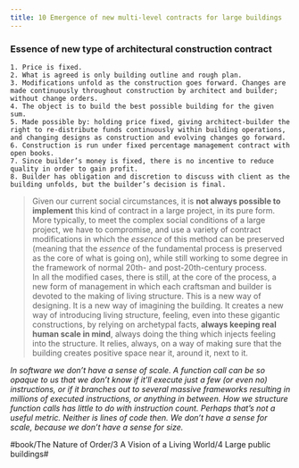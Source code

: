 ```yaml
---
title: 10 Emergence of new multi-level contracts for large buildings
---
```


### Essence of new type of architectural construction contract
	1. Price is fixed.
	2. What is agreed is only building outline and rough plan.
	3. Modifications unfold as the construction goes forward. Changes are made continuously throughout construction by architect and builder; without change orders.
	4. The object is to build the best possible building for the given sum.
	5. Made possible by: holding price fixed, giving architect-builder the right to re-distribute funds continuously within building operations, and changing designs as construction and evolving changes go forward.
	6. Construction is run under fixed percentage management contract with open books.
	7. Since builder’s money is fixed, there is no incentive to reduce quality in order to gain profit.
	8. Builder has obligation and discretion to discuss with client as the building unfolds, but the builder’s decision is final.

> Given our current social circumstances, it is **not always possible to implement** this kind of contract in a large project, in its pure form.  
> More typically, to meet the complex social conditions of a large project, we have to compromise, and use a variety of contract modifications in which the *essence* of this method can be preserved (meaning that the *essence* of the fundamental process is preserved as the core of what is going on), while still working to some degree in the framework of normal 20th- and post-20th-century process.  
> In all the modified cases, there is still, at the core of the process, a new form of management in which each craftsman and builder is devoted to the making of living structure. This is a new way of designing. It is a new way of imagining the building. It creates a new way of introducing living structure, feeling, even into these gigantic constructions, by relying on archetypal facts, **always keeping real human scale in mind**, always doing the thing which injects feeling into the structure. It relies, always, on a way of making sure that the building creates positive space near it, around it, next to it.  

*In software we don’t have a sense of scale. A function call can be so opaque to us that we don’t know if it’ll execute just a few (or even no) instructions, or if it branches out to several massive frameworks resulting in millions of executed instructions, or anything in between. How we structure function calls has little to do with instruction count. Perhaps that’s not a useful metric. Neither is lines of code then. We don’t have a sense for scale, because we don’t have a sense for size.*

#book/The Nature of Order/3 A Vision of a Living World/4 Large public buildings#
